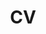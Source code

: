 ---
layout: page
permalink: assets/cv/CV_RLevy_website.pdf
title: CV
description:
nav: true
nav_order: 3
newtab: true
---